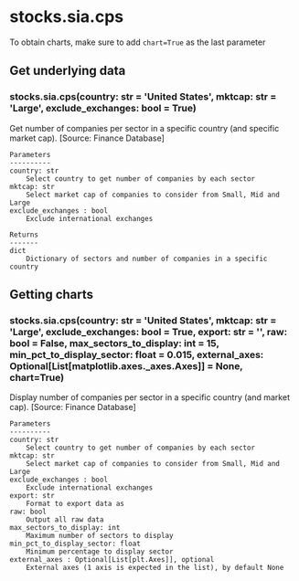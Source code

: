 # stocks.sia.cps

To obtain charts, make sure to add `chart=True` as the last parameter

## Get underlying data 
### stocks.sia.cps(country: str = 'United States', mktcap: str = 'Large', exclude_exchanges: bool = True)

Get number of companies per sector in a specific country (and specific market cap). [Source: Finance Database]

    Parameters
    ----------
    country: str
        Select country to get number of companies by each sector
    mktcap: str
        Select market cap of companies to consider from Small, Mid and Large
    exclude_exchanges : bool
        Exclude international exchanges

    Returns
    -------
    dict
        Dictionary of sectors and number of companies in a specific country

## Getting charts 
### stocks.sia.cps(country: str = 'United States', mktcap: str = 'Large', exclude_exchanges: bool = True, export: str = '', raw: bool = False, max_sectors_to_display: int = 15, min_pct_to_display_sector: float = 0.015, external_axes: Optional[List[matplotlib.axes._axes.Axes]] = None, chart=True)

Display number of companies per sector in a specific country (and market cap). [Source: Finance Database]

    Parameters
    ----------
    country: str
        Select country to get number of companies by each sector
    mktcap: str
        Select market cap of companies to consider from Small, Mid and Large
    exclude_exchanges : bool
        Exclude international exchanges
    export: str
        Format to export data as
    raw: bool
        Output all raw data
    max_sectors_to_display: int
        Maximum number of sectors to display
    min_pct_to_display_sector: float
        Minimum percentage to display sector
    external_axes : Optional[List[plt.Axes]], optional
        External axes (1 axis is expected in the list), by default None

